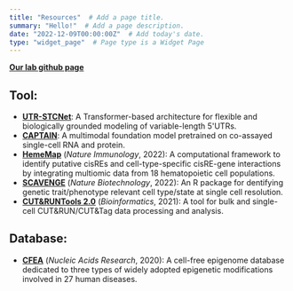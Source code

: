 ```yaml
---
title: "Resources"  # Add a page title.
summary: "Hello!"  # Add a page description.
date: "2022-12-09T00:00:00Z"  # Add today's date.
type: "widget_page"  # Page type is a Widget Page
---
```


[**Our lab github page**](https://github.com/Yu-Lab-Genomics)

## Tool:
- [**UTR-STCNet**](https://github.com/Yu-Lab-Genomics/UTR-STCNet): A Transformer-based architecture for flexible and biologically grounded modeling of variable-length 5'UTRs.
- [**CAPTAIN**](https://github.com/Yu-Lab-Genomics/CAPTAIN): A multimodal foundation model pretrained on co-assayed single-cell RNA and protein.
- [**HemeMap**](https://github.com/sankaranlab/mecom_var) (*Nature Immunology*, 2022): A computational framework to identify putative cisREs and cell-type-specific cisRE-gene interactions by integrating multiomic data from 18 hematopoietic cell populations.
- [**SCAVENGE**](https://github.com/sankaranlab/SCAVENGE) (*Nature Biotechnology*, 2022): An R package for dentifying genetic trait/phenotype relevant cell type/state at single cell resolution.
- [**CUT&RUNTools 2.0**](https://github.com/fl-yu/CUT-RUNTools-2.0) (*Bioinformatics*, 2021): A tool for bulk and single-cell CUT&RUN/CUT&Tag data processing and analysis.

## Database:
<!-- - [**CMCA**](https://yulabgenomics.miracle.ac.cn:9066/cmca/home/): The Co-assayed Multimodal Cell Atlas (CMCA) gathers and organizes diverse co-assayed multimodal datasets, including measurements from single cells spanning the genome, transcriptome, epigenome, and proteome. -->
- [**CFEA**](http://www.bio-data.cn/CFEA/) (*Nucleic Acids Research*, 2020): A cell-free epigenome database dedicated to three types of widely adopted epigenetic modifications involved in 27 human diseases.

<!-- 
### 12/09/2022 
We are excited that the Yu lab will be open in April 2023.
### 12/09/2022 
We are excited that the Yu lab will be open in April 2023.
### 12/09/2022 
We are excited that the Yu lab will be open in April 2023.
### 12/09/2022 
We are excited that the Yu lab will be open in April 2023.
[previous News]()

keep the same with news.md in home directory
-->




<br/><br/>
<br/><br/>
<br/><br/>
<br/><br/>
<br/><br/>
<br/><br/>
<br/><br/>
